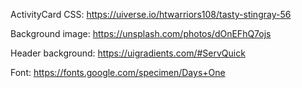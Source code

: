 ActivityCard CSS: https://uiverse.io/htwarriors108/tasty-stingray-56

Background image: https://unsplash.com/photos/dOnEFhQ7ojs

Header background: https://uigradients.com/#ServQuick

Font: https://fonts.google.com/specimen/Days+One 